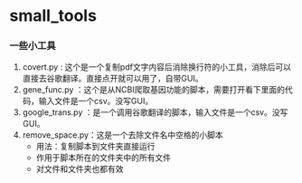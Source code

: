 # small_tools

### 一些小工具
1. covert.py : 这个是一个复制pdf文字内容后消除换行符的小工具，消除后可以直接去谷歌翻译。直接点开就可以用了，自带GUI。
2. gene_func.py ：这个是从NCBI爬取基因功能的脚本，需要打开看下里面的代码，输入文件是一个csv。没写GUI。
3. google_trans.py ：是一个调用谷歌翻译的脚本，输入文件是一个csv。没写GUI。
4. remove_space.py：这是一个去除文件名中空格的小脚本
    - 用法：复制脚本到文件夹直接运行
    - 作用于脚本所在的文件夹中的所有文件
    - 对文件和文件夹也都有效
